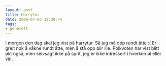 ```yaml
---
layout: post
title: Harrytur
date: 2006-07-03 19:20:44
tags: 
- generelt
---
```

I morgen den dag skal jeg vist på harrytur. Så jeg må opp rundt åtte :( Er greit nok å våkne rundt åtte, men å stå opp blir ille. Polkvoten har vist blitt økt også, men selvsagt ikke på sprit, jeg er ikke intressert i hverken øl eller vin.
